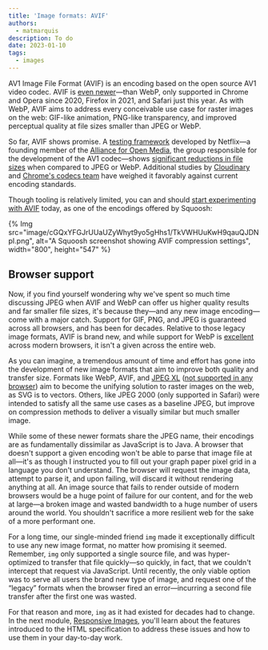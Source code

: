 ```yaml
---
title: 'Image formats: AVIF'
authors:
  - matmarquis
description: To do
date: 2023-01-10
tags:
  - images
---
```


AV1 Image File Format (AVIF) is an encoding based on the open source AV1 video codec. AVIF is [even newer](https://caniuse.com/avif)—than WebP,
only supported in Chrome and Opera since 2020, Firefox in 2021, and Safari just this year. As with WebP, AVIF aims to address every conceivable use case for
raster images on the web: GIF-like animation, PNG-like transparency, and improved perceptual quality at file sizes smaller than JPEG or WebP.

So far, AVIF shows promise. A [testing framework](https://github.com/Netflix/image_compression_comparison) developed by Netflix—a founding member of
the [Alliance for Open Media](https://aomedia.org/), the group responsible for the development of the AV1 codec—shows
[significant reductions in file sizes](https://netflixtechblog.com/avif-for-next-generation-image-coding-b1d75675fe4) when
compared to JPEG or WebP. Additional studies by [Cloudinary](https://cloudinary.com/blog/contemplating-codec-comparisons) and
[Chrome's codecs team](https://storage.googleapis.com/avif-comparison/index.html) have weighed it favorably against current
encoding standards.

Though tooling is relatively limited, you can and should [start experimenting with AVIF](https://jakearchibald.com/2020/avif-has-landed/)
today, as one of the encodings offered by Squoosh:

{% Img src="image/cGQxYFGJrUUaUZyWhyt9yo5gHhs1/TkVWHUuKwH9qauQJDNpI.png", alt="A Squoosh screenshot showing AVIF compression settings", width="800", height="547" %}

## Browser support

Now, if you find yourself wondering why we've spent so much time discussing JPEG when AVIF and WebP can offer us higher
quality results and far smaller file sizes, it's because they—and any new image encoding—come with a major catch. Support
for GIF, PNG, and JPEG is guaranteed across all browsers, and has been for decades. Relative to those legacy image formats,
AVIF is brand new, and while support for WebP is [excellent](https://caniuse.com/?search=webp) across modern browsers, it
isn't a given across the entire web.

As you can imagine, a tremendous amount of time and effort has gone into the development of new image formats that aim to
improve both quality and transfer size. Formats like WebP, AVIF, and [JPEG XL](https://jpeg.org/jpegxl/) ([not supported in any browser](https://caniuse.com/jpegxl))
aim to become the unifying solution to raster images on the web, as SVG is to vectors. Others, like JPEG 2000 (only supported in Safari)
were intended to satisfy all the same use cases as a baseline JPEG, but improve on compression methods to deliver a visually
similar but much smaller image.

While some of these newer formats share the JPEG name, their encodings are as fundamentally dissimilar as JavaScript is to Java.
A browser that doesn't support a given encoding won't be able to parse that image file at all—it's as though I instructed you to fill
out your graph paper pixel grid in a language you don't understand. The browser will request the image data, attempt to parse it, and
upon failing, will discard it without rendering anything at all. An image source that fails to render outside of modern browsers would be a
huge point of failure for our content, and for the web at large—a broken image and wasted bandwidth to a huge number of users around
the world. You shouldn't sacrifice a more resilient web for the sake of a more performant one.

For a long time, our single-minded friend `img` made it exceptionally difficult to use any new image format, no matter how promising
it seemed. Remember, `img` only supported a single source file, and was hyper-optimized to transfer that file quickly—so quickly,
in fact, that we couldn't intercept that request via JavaScript. Until recently, the only viable option was to serve all users the brand
new type of image, and request one of the “legacy” formats when the browser fired an error—incurring a second file transfer after the first one was wasted.

For that reason and more, `img` as it had existed for decades had to change. In the next module, [Responsive Images](responsive-images), you'll learn about the
features introduced to the HTML specification to address these issues and how to use them in your day-to-day work.

